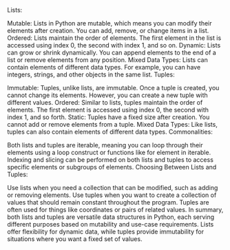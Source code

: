 Lists:

Mutable: Lists in Python are mutable, which means you can modify their elements after creation. You can add, remove, or change items in a list.
Ordered: Lists maintain the order of elements. The first element in the list is accessed using index 0, the second with index 1, and so on.
Dynamic: Lists can grow or shrink dynamically. You can append elements to the end of a list or remove elements from any position.
Mixed Data Types: Lists can contain elements of different data types. For example, you can have integers, strings, and other objects in the same list.
Tuples:

Immutable: Tuples, unlike lists, are immutable. Once a tuple is created, you cannot change its elements. However, you can create a new tuple with different values.
Ordered: Similar to lists, tuples maintain the order of elements. The first element is accessed using index 0, the second with index 1, and so forth.
Static: Tuples have a fixed size after creation. You cannot add or remove elements from a tuple.
Mixed Data Types: Like lists, tuples can also contain elements of different data types.
Commonalities:

Both lists and tuples are iterable, meaning you can loop through their elements using a loop construct or functions like for element in iterable.
Indexing and slicing can be performed on both lists and tuples to access specific elements or subgroups of elements.
Choosing Between Lists and Tuples:

Use lists when you need a collection that can be modified, such as adding or removing elements.
Use tuples when you want to create a collection of values that should remain constant throughout the program. Tuples are often used for things like coordinates or pairs of related values.
In summary, both lists and tuples are versatile data structures in Python, each serving different purposes based on mutability and use-case requirements. Lists offer flexibility for dynamic data, while tuples provide immutability for situations where you want a fixed set of values.
